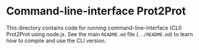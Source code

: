 # Command-line-interface Prot2Prot

This directory contains code for running command-line-interface (CLI) Prot2Prot
using node.js. See the main `README.md` file (`../README.md`) to learn how to
compile and use the CLI version.
